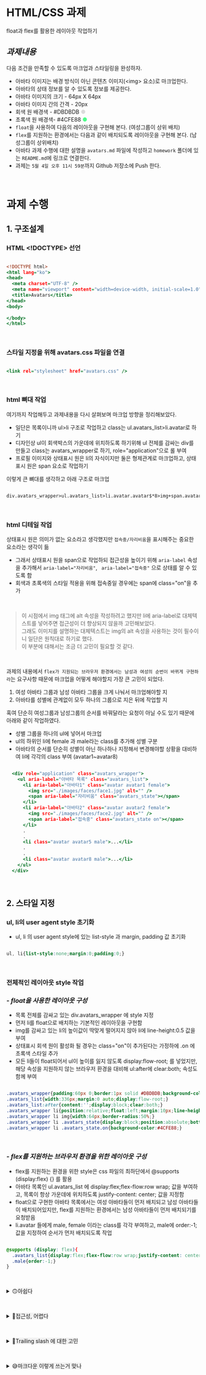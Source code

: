 # HTML/CSS 과제
float과 flex를 활용한 레이아웃 작업하기

## _과제내용_
다음 조건을 만족할 수 있도록 마크업과 스타일링을 완성하자.

- 아바타 이미지는 배경 방식이 아닌 콘텐츠 이미지(\<img\> 요소)로 마크업한다.
- 아바타의 상태 정보를 알 수 있도록 정보를 제공한다.
- 아바타 이미지의 크기 - 64px X 64px
- 아바타 이미지 간의 간격 - 20px
- 회색 원 배경색 - #DBDBDB <span style="color:#dbdbdb;">●</span>
- 초록색 원 배경색- #4CFE88 <span style="color:#4CFE88;">●</span>
- `float`을 사용하여 다음의 레이아웃을 구현해 본다. (여성그룹이 상위 배치)
- `flex`를 지원하는 환경에서는 다음과 같이 배치되도록 레이아웃을 구현해 본다. (남성그룹이 상위배치)
- 아바타 과제 수행에 대한 설명을 `avatars.md` 파일에 작성하고 `homework` 폴더에 있는 `README.md`에 링크로 연결한다.
- 과제는 `5월 4일 오후 11시 59분`까지 Github 저장소에 Push 한다.

&nbsp;


# 과제 수행
## 1. 구조설계
### HTML <!DOCTYPE> 선언

```html:avatars.html

<!DOCTYPE html>
<html lang="ko">
<head>
  <meta charset="UTF-8" />
  <meta name="viewport" content="width=device-width, initial-scale=1.0" />
  <title>Avatars</title>
</head>
<body>
  
</body>
</html>
```
&nbsp;



### 스타일 지정을 위해 avatars.css 파일을 연결
```html:avatars.html

<link rel="stylesheet" href="avatars.css" />
```
&nbsp;

### html 뼈대 작업
여기까지 작업해두고 과제내용을 다시 살펴보며 마크업 방향을 정리해보았다.

- 일단은 목록이니까 ul>li 구조로 작업하고 class는 ul.avatars_list>li.avatar로 하기
- 디자인상 ul이 회색박스의 가운데에 위치하도록 하기위해 ul 전체를 감싸는 div를 만들고 class는 avatars_wrapper로 하기,  role="application"으로 롤 부여
- 프로필 이미지와 상태표시 원은 li의 자식이지만 둘은 형제관계로 마크업하고, 상태표시 원은 span 요소로 작업하기

이렇게 큰 뼈대를 생각하고 아래 구조로 마크업 
```html:avatars.html

div.avatars_wrapper>ul.avatars_list>li.avatar.avatar$*8>img+span.avatars_state
```
&nbsp;

### html 디테일 작업
상태표시 원은 의미가 없는 요소라고 생각했지만 `접속중/자리비움`을 표시해주는 중요한 요소라는 생각이 듦
- 그래서 상태표시 원을 span으로 작업하되 접근성을 높이기 위해 `aria-label` 속성을 추가해서 `aria-label="자리비움"`, ` aria-label="접속중"` 으로 상태를 알 수 있도록 함
- 회색과 초록색의 스타일 적용을 위해 접속중일 경우에는 span에 class="on"을 추가

&nbsp;

> 이 시점에서 img 태그에 alt 속성을 작성하려고 했지만 li에 aria-label로 대체텍스트를 넣어주면 접근성이 더 향상되지 않을까 고민해보았다.  
> 그래도 이미지를 설명하는 대체텍스트는 img의 alt 속성을 사용하는 것이 필수이니 일단은 원칙대로 하기로 했다.  
> 이 부분에 대해서는 조금 더 고민이 필요할 것 같다.

&nbsp;

과제의 내용에서 `flex가 지원되는 브라우저 환경에서는 남성과 여성의 순번이 바뀌게 구현하라`는 요구사항 때문에 마크업을 어떻게 해야할지 가장 큰 고민이 되었다.
1. 여성 아바타 그룹과 남성 아바타 그룹을 크게 나눠서 마크업해야할 지
2. 아바타를 성별에 관계없이 모두 하나의 그룹으로 지은 뒤에 작업할 지

혹여 단순히 여성그룹과 남성그룹의 순서를 바꿔달라는 요청이 아닐 수도 있기 때문에 아래와 같이 작업하였다.
- 성별 그룹을 하나의 ul에 넣어서 마크업
- ul의 하위인 li에 female 과 male라는 class를 추가해 성별 구분
- 아바타의 순서를 단순히 성별이 아닌 하나하나 지정해서 변경해야할 상황을 대비하여 li에 각각의 class 부여 (avatar1~avatar8)

```html:avatars.html

  <div role="application" class="avatars_wrapper">
    <ul aria-label="아바타 목록" class="avatars_list">
      <li aria-label="아바타1" class="avatar avatar1 female">
        <img src="./images/faces/face1.jpg" alt="" />
        <span aria-label="자리비움" class="avatars_state"></span>
      </li>      
      <li aria-label="아바타2" class="avatar avatar2 female">
        <img src="./images/faces/face2.jpg" alt="" />
        <span aria-label="접속중" class="avatars_state on"></span>
      </li>
      .
      .
      <li class="avatar avatar5 male">...</li>
      .
      .
      <li class="avatar avatar8 male">...</li>
    </ul>
  </div>
```




&nbsp;

## 2. 스타일 지정
### ul, li의 user agent style 초기화
- ul, li 의 user agent style에 있는 list-style 과 margin, padding 값 초기화  
```css:avatars.css

ul, li{list-style:none;margin:0;padding:0;}
```
&nbsp;

### 전체적인 레이아웃 style 작업
### _- float을 사용한 레이아웃 구성_
- 목록 전체를 감싸고 있는 div.avatars_wrapper 에 style 지정
- 먼저 li를 float으로 배치하는 기본적인 레이아웃을 구현함
- img를 감싸고 있는 li의 높이값이 딱맞게 떨어지지 않아 li에 line-height:0.5 값을 부여
- 상태표시 회색 원이 활성화 될 경우는 class="on"이 추가된다는 가정하에 .on 에 초록색 스타일 추가
- 모든 li들이 float되어서 ul이 높이를 잃지 않도록 display:flow-root; 를 넣었지만, 해당 속성을 지원하지 않는 브라우저 환경을 대비해 ul:after에 clear:both; 속성도 함께 부여
```css:avatars.css

.avatars_wrapper{padding:60px 0;border:1px solid #DBDBDB;background-color:#fbfbfb;}
.avatars_list{width:336px;margin:0 auto;display:flow-root;}
.avatars_list:after{content:'';display:block;clear:both;}
.avatars_wrapper li{position:relative;float:left;margin:10px;line-height:0.5;}
.avatars_wrapper li img{width:64px;border-radius:50%;}
.avatars_wrapper li .avatars_state{display:block;position:absolute;bottom:0px;right:0px;width:16px;height:16px;background-color:#DBDBDB;border:1px solid #fff;border-radius:50%;}
.avatars_wrapper li .avatars_state.on{background-color:#4CFE88;}
```
&nbsp;


### _- flex를 지원하는 브라우저 환경을 위한 레이아웃 구성_
- flex를 지원하는 환경을 위한 style은 css 파일의 최하단에서 @supports (display:flex) {} 를 활용
- 아바타 목록인 ul.avatars_list 에 display:flex;flex-flow:row wrap; 값을 부여하고, 목록이 항상 가운데에 위치하도록 justify-content: center; 값을 지정함
- float으로 구현한 아바타 목록에서는 여성 아바타들이 먼저 배치되고 남성 아바타들이 배치되어있지만, flex를 지원하는 환경에서는 남성 아바타들이 먼저 배치되기를 요청받음
- li.avatar 들에게 male, female 이라는 class를 각각 부여하고, male에 order:-1; 값을 지정하여 순서가 먼저 배치되도록 작업

```css:avatars.css

@supports (display: flex){
  .avatars_list{display:flex;flex-flow:row wrap;justify-content: center;}
  .male{order:-1;}
}
```


&nbsp;
<details>
<summary>🙃<span style="background-color:#f1f1f1;">아쉽다</span></summary>
클라이언트(슬비쌤)의 요청사항을 확실하게 물어보았다면 이렇게 다양한 상황을 대비할 필요가 없었을텐데, 다소 아쉬운 부분이 있다. 이런 부분은 반성하자.
</details>



&nbsp;
<details>
<summary>🧐<span style="background-color:#f1f1f1;">접근성, 어렵다</span></summary>
접근성에 대한 고민은 html을 처음 접했을 때부터 많이 했다고 생각했는데, 슬비쌤 수업을 들으면서 그동안 고민만 하고 찾아보는 행위는 하지 않았구나, 라는걸 절실히 느꼈다. 이 과제를 통해 접근성이 조금이라도 더 향상된 코드를 짤 수 있게 되지 않았을까 돌아보게 되었다.
</details>

&nbsp;

<details>
<summary>🤔<span style="background-color:#f1f1f1;">Trailing slash 에 대한 고민</span></summary>
웹표준 검사를 해보았더니 "void 요소의 후행 슬래시는 아무런 효과가 없으며 따옴표가 없는 속성 값과 잘못 상호 작용 합니다." 라고 적혀있어서 안 넣는게 나은가하는 고민을 해보았다. 선생님께서 자유롭게 선택하라고 하셨으니 앞으로는 마음 편한대로 해보아야겠다.
</details>


&nbsp;

<details>
<summary>😅<span style="background-color:#f1f1f1;">마크다운 이렇게 쓰는거 맞나</span></summary>
너무 구구절절 적고 있는 것 같은데, 말이 맣은 성향이 또 이렇게 드러난다. 선생님 과제검사하시기 힘드시겠다.😅
</details>